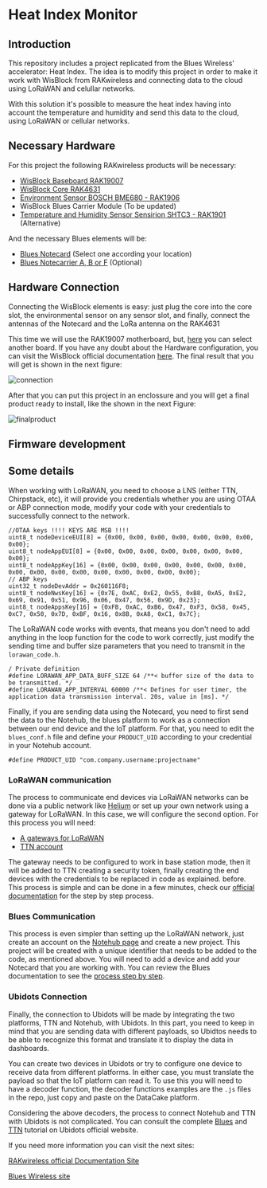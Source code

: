 # Heat Index Monitor

## Introduction

This repository includes a project replicated from the Blues Wireless' accelerator: Heat Index. The idea is to modify this project in order to make it work with WisBlock from RAKwireless and connecting data to the cloud using LoRaWAN and celullar networks.

With this solution it's possible to measure the heat index having into account the temperature and humidity and send this data to the cloud, using LoRaWAN or cellular networks.

## Necessary Hardware 
For this project the following RAKwireless products will be necessary:

- [WisBlock Baseboard RAK19007](https://store.rakwireless.com/products/rak19007-wisblock-base-board-2nd-gen)
- [WisBlock Core RAK4631](https://store.rakwireless.com/products/rak4631-lpwan-node?variant=37505443987654)
- [Environment Sensor BOSCH BME680 - RAK1906](https://store.rakwireless.com/products/rak1906-bme680-environment-sensor)
- WisBlock Blues Carrier Module (To be updated)
- [Temperature and Humidity Sensor Sensirion SHTC3 - RAK1901](https://store.rakwireless.com/products/rak1901-shtc3-temperature-humidity-sensor) (Alternative)


And the necessary Blues elements will be:

- [Blues Notecard](https://blues.io/products/notecard/) (Select one according your location)
- [Blues Notecarrier A, B or F](https://blues.io/products/notecarrier/) (Optional)


## Hardware Connection
Connecting the WisBlock elements is easy: just plug the core into the core slot, the environmental sensor on any sensor slot, and finally, connect the antennas of the Notecard and the LoRa antenna on the RAK4631 

This time we will use the RAK19007 motherboard, but, [here](https://store.rakwireless.com/collections/wisblock-base) you can select another board. If you have any doubt about the Hardware configuration, you can visit the WisBlock official documentation [here](https://docs.rakwireless.com/Product-Categories/WisBlock/Quickstart/#hardware-setup). The final result that you will get is shown in the next figure:

![connection](https://i.imgur.com/zldxgG3m.jpg)

After that you can put this project in an enclossure and you will get a final product ready to install, like the shown in the next Figure:

![finalproduct](https://i.imgur.com/zCtdwjXm.jpg)

## Firmware development 

## Some details

When working with LoRaWAN, you need to choose a LNS (either TTN, Chirpstack, etc), it will provide you credentials whether you are using OTAA or ABP connection mode, modify your code with your credentials to successfully connect to the network.

```
//OTAA keys !!!! KEYS ARE MSB !!!!
uint8_t nodeDeviceEUI[8] = {0x00, 0x00, 0x00, 0x00, 0x00, 0x00, 0x00, 0x00};
uint8_t nodeAppEUI[8] = {0x00, 0x00, 0x00, 0x00, 0x00, 0x00, 0x00, 0x00};
uint8_t nodeAppKey[16] = {0x00, 0x00, 0x00, 0x00, 0x00, 0x00, 0x00, 0x00, 0x00, 0x00, 0x00, 0x00, 0x00, 0x00, 0x00, 0x00};
// ABP keys
uint32_t nodeDevAddr = 0x260116F8;
uint8_t nodeNwsKey[16] = {0x7E, 0xAC, 0xE2, 0x55, 0xB8, 0xA5, 0xE2, 0x69, 0x91, 0x51, 0x96, 0x06, 0x47, 0x56, 0x9D, 0x23};
uint8_t nodeAppsKey[16] = {0xFB, 0xAC, 0xB6, 0x47, 0xF3, 0x58, 0x45, 0xC7, 0x50, 0x7D, 0xBF, 0x16, 0x8B, 0xA8, 0xC1, 0x7C};
```

The LoRaWAN code works with events, that means you don't need to add anything in the loop function for the code to work correctly, just modify the sending time and buffer size parameters that you need to transmit in the `lorawan_code.h`.

```
/ Private definition
#define LORAWAN_APP_DATA_BUFF_SIZE 64 /**< buffer size of the data to be transmitted. */
#define LORAWAN_APP_INTERVAL 60000 /**< Defines for user timer, the application data transmission interval. 20s, value in [ms]. */
```
Finally, if you are sending data using the Notecard, you need to first send the data to the Notehub, the blues platform to work as a connection between our end device and the IoT platform. For that, you need to edit the `blues_conf.h` file and define your `PRODUCT_UID` according to your credential in your Notehub account.

```
#define PRODUCT_UID "com.company.username:projectname"
```

### LoRaWAN communication

The process to communicate end devices via LoRaWAN networks can be done via a public network like [Helium](https://www.helium.com/) or set up your own network using a gateway for LoRaWAN. In this case, we will configure the second option. For this process you will need:

- [A gateways for LoRaWAN](https://store.rakwireless.com/collections/wisgate-edge)
- [TTN account](https://console.cloud.thethings.network/)

The gateway needs to be configured to work in base station mode, then it will be added to TTN creating a security token, finally creating the end devices with the credentials to be replaced in code as explained. before. This process is simple and can be done in a few minutes, check our [official documentation](https://docs.rakwireless.com/Product-Categories/WisGate/RAK7268-V2/Supported-LoRa-Network-Servers/#wisgateos-2-basics-station-to-ttnv3) for the step by step process.

### Blues Communication

This process is even simpler than setting up the LoRaWAN network, just create an account on the [Notehub page](https://notehub.io/sign-in?flow=473ef4b7-c19d-4440-a5d4-c2d1bb9d25b6) and create a new project. This project will be created with a unique identifier that needs to be added to the code, as mentioned above. You will need to add a device and add your Notecard that you are working with. You can review the Blues documentation to see the [process step by step](https://docs.rakwireless.com/Product-Categories/WisGate/RAK7268-V2/Supported-LoRa-Network-Servers/#wisgateos-2-basics-station-to-ttnv3).

### Ubidots Connection

Finally, the connection to Ubidots will be made by integrating the two platforms, TTN and Notehub, with Ubidots. In this part, you need to keep in mind that you are sending data with different payloads, so Ubidtos needs to be able to recognize this format and translate it to display the data in dashboards.

You can create two devices in Ubidots or try to configure one device to receive data from different platforms. In either case, you must translate the payload so that the IoT platform can read it. To use this you will need to have a decoder function, the decoder functions examples are the `.js` files in the repo, just copy and paste on the DataCake platform.

Considering the above decoders, the process to connect Notehub and TTN with Ubidots is not complicated. You can consult the complete [Blues](https://help.ubidots.com/en/articles/4990386-learn-how-to-connect-blues-wireless-notecard-powered-app-to-ubidots) and [TTN](https://help.ubidots.com/en/articles/5096476-plugins-connect-the-things-stack-to-ubidots) tutorial on Ubidots official website.

If you need more information you can visit the next sites:


[RAKwireless official Documentation Site](https://docs.rakwireless.com/Introduction/)

[Blues Wireless site](https://dev.blues.io/)